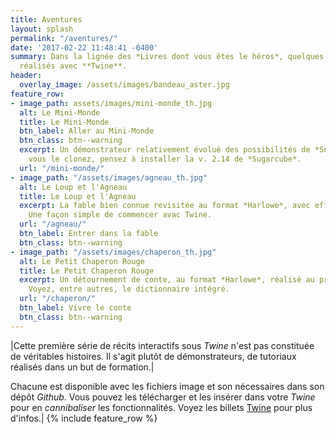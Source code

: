```yaml
---
title: Aventures
layout: splash
permalink: "/aventures/"
date: '2017-02-22 11:48:41 -0400'
summary: Dans la lignée des *Livres dont vous êtes le héros*, quelques récits interactifs
  réalisés avec **Twine**.
header:
  overlay_image: /assets/images/bandeau_aster.jpg
feature_row:
- image_path: assets/images/mini-monde_th.jpg
  alt: Le Mini-Monde
  title: Le Mini-Monde
  btn_label: Aller au Mini-Monde
  btn_class: btn--warning
  excerpt: Un démonstrateur relativement évolué des possibilités de *Sugarcube*. Si
    vous le clonez, pensez à installer la v. 2.14 de *Sugarcube*.
  url: "/mini-monde/"
- image_path: "/assets/images/agneau_th.jpg"
  alt: Le Loup et l'Agneau
  title: Le Loup et l'Agneau
  excerpt: La fable bien connue revisitée au format *Harlowe*, avec effets sonores.
    Une façon simple de commencer avac Twine.
  url: "/agneau/"
  btn_label: Entrer dans la fable
  btn_class: btn--warning
- image_path: "/assets/images/chaperon_th.jpg"
  alt: Le Petit Chaperon Rouge
  title: Le Petit Chaperon Rouge
  excerpt: Un détournement de conte, au format *Harlowe*, réalisé au printemps 2016.
    Voyez, entre autres, le dictionnaire intégré.
  url: "/chaperon/"
  btn_label: Vivre le conte
  btn_class: btn--warning
---
```


|Cette première série de récits interactifs sous *Twine* n'est pas constituée de véritables histoires. Il s'agit plutôt de démonstrateurs, de tutoriaux réalisés dans un but de formation.|

Chacune est disponible avec les fichiers image et son nécessaires dans son dépôt *Github*. Vous pouvez les télécharger et les insérer dans votre *Twine* pour en *cannibaliser* les fonctionnalités. Voyez les billets [Twine](/categories/twine/) pour plus d'infos.|
{% include feature_row %}
